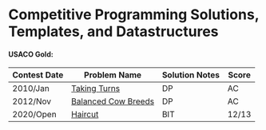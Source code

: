 # Competitive Programming Solutions, Templates, and Datastructures

#### USACO Gold:
| Contest Date | Problem Name | Solution Notes | Score |
| -------------- | ------------ | -------------- | -------------- |
| 2010/Jan | [Taking Turns](USACO/Gold/2010-Jan-hayturn.cpp) | DP | AC |
| 2012/Nov | [Balanced Cow Breeds](USACO/Gold/2012-Jan-bbreeds.cpp) | DP | AC |
| 2020/Open | [Haircut](USACO/Gold/2020-Open-haircut.cpp) | BIT | 12/13 |
